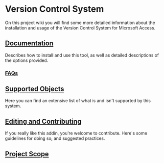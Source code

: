 # Version Control System
On this project wiki you will find some more detailed information about the installation and usage of the Version Control System for Microsoft Access.

## [Documentation](Documentation)
Describes how to install and use this tool, as well as detailed descriptions of the options provided.

### [FAQs](FAQs)

## [Supported Objects](<Supported-Objects>)
Here you can find an extensive list of what is and isn't supported by this system.

## [Editing and Contributing](Editing-and-Contributing)
If you really like this addin, you're welcome to contribute. Here's some guidelines for doing so, and suggested practices.

## [Project Scope](Project-Scope)